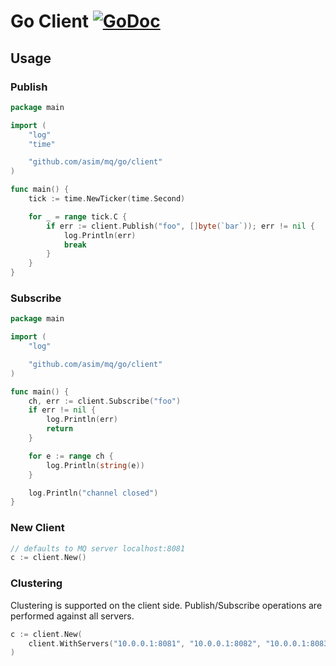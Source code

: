 # Go Client [![GoDoc](https://godoc.org/github.com/asim/mq/go/client?status.svg)](https://godoc.org/github.com/asim/mq/go/client)

## Usage

### Publish

```go
package main

import (
	"log"
	"time"

	"github.com/asim/mq/go/client"
)

func main() {
	tick := time.NewTicker(time.Second)

	for _ = range tick.C {
		if err := client.Publish("foo", []byte(`bar`)); err != nil {
			log.Println(err)
			break
		}
	}
}
```

### Subscribe
```go
package main

import (
	"log"

	"github.com/asim/mq/go/client"
)

func main() {
	ch, err := client.Subscribe("foo")
	if err != nil {
		log.Println(err)
		return
	}

	for e := range ch {
		log.Println(string(e))
	}

	log.Println("channel closed")
}
```

### New Client

```go
// defaults to MQ server localhost:8081
c := client.New()
```

### Clustering

Clustering is supported on the client side. Publish/Subscribe operations are performed against all servers.

```go
c := client.New(
	client.WithServers("10.0.0.1:8081", "10.0.0.1:8082", "10.0.0.1:8083"),
)
```
